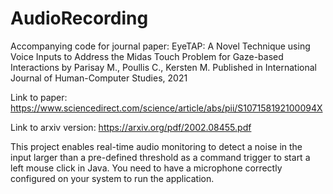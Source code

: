 # AudioRecording
Accompanying code for journal paper: EyeTAP: A Novel Technique using Voice Inputs to Address the Midas Touch Problem for Gaze-based Interactions by Parisay M., Poullis C., Kersten M. Published in International Journal of Human-Computer Studies, 2021

Link to paper: https://www.sciencedirect.com/science/article/abs/pii/S107158192100094X

Link to arxiv version: https://arxiv.org/pdf/2002.08455.pdf

This project enables real-time audio monitoring to detect a noise in the input larger than a pre-defined threshold as a command trigger to start a left mouse click in Java. You need to have a microphone correctly configured on your system to run the application.
